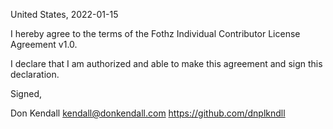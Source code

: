United States, 2022-01-15

I hereby agree to the terms of the Fothz Individual Contributor License
Agreement v1.0.

I declare that I am authorized and able to make this agreement and sign this
declaration.

Signed,

Don Kendall kendall@donkendall.com https://github.com/dnplkndll
